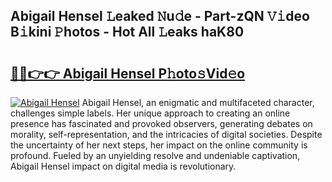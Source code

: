 ## Abigail Hensel 𝙻eaked 𝙽u𝚍e - Part-zQN 𝚅𝚒deo B𝚒kini 𝙿hotos - Hot All 𝙻eaks haK80

# <h2><a href="http://ld1cjul.urlbe.top/?page=Abigail+Hensel">🔗🔗👉👉 Abigail Hensel P𝚑oto𝚜Vid𝚎o</a></h2>

[![Abigail Hensel](https://i.imgur.com/eBuTRDB.gif)](http://ld1cjul.urlbe.top/?page=Abigail+Hensel)
Abigail Hensel, an enigmatic and multifaceted character, challenges simple labels. Her unique approach to creating an online presence has fascinated and provoked observers, generating debates on morality, self-representation, and the intricacies of digital societies. Despite the uncertainty of her next steps, her impact on the online community is profound. Fueled by an unyielding resolve and undeniable captivation, Abigail Hensel impact on digital media is revolutionary.

